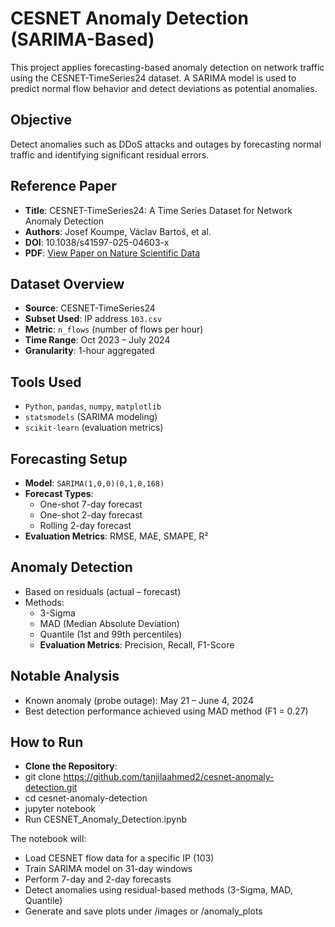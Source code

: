 # CESNET Anomaly Detection (SARIMA-Based)

This project applies forecasting-based anomaly detection on network traffic using the CESNET-TimeSeries24 dataset. A SARIMA model is used to predict normal flow behavior and detect deviations as potential anomalies.

## Objective

Detect anomalies such as DDoS attacks and outages by forecasting normal traffic and identifying significant residual errors.

## Reference Paper
- **Title**: CESNET-TimeSeries24: A Time Series Dataset for Network Anomaly Detection
- **Authors**: Josef Koumpe, Václav Bartoš, et al.
- **DOI**: 10.1038/s41597-025-04603-x
- **PDF**: [View Paper on Nature Scientific Data
](https://www.nature.com/articles/s41597-025-04603-x)
## Dataset Overview

- **Source**: CESNET-TimeSeries24
- **Subset Used**: IP address `103.csv`
- **Metric**: `n_flows` (number of flows per hour)
- **Time Range**: Oct 2023 – July 2024
- **Granularity**: 1-hour aggregated

## Tools Used

- `Python`, `pandas`, `numpy`, `matplotlib`
- `statsmodels` (SARIMA modeling)
- `scikit-learn` (evaluation metrics)

## Forecasting Setup

- **Model**: `SARIMA(1,0,0)(0,1,0,168)`
- **Forecast Types**:
  - One-shot 7-day forecast
  - One-shot 2-day forecast
  - Rolling 2-day forecast
- **Evaluation Metrics**: RMSE, MAE, SMAPE, R²


## Anomaly Detection

- Based on residuals (actual – forecast)
- Methods:
  - 3-Sigma
  - MAD (Median Absolute Deviation)
  - Quantile (1st and 99th percentiles)
  - **Evaluation Metrics**: Precision, Recall, F1-Score


## Notable Analysis

- Known anomaly (probe outage): May 21 – June 4, 2024
- Best detection performance achieved using MAD method (F1 = 0.27)

  
## How to Run
- **Clone the Repository**:
- git clone https://github.com/tanjilaahmed2/cesnet-anomaly-detection.git
- cd cesnet-anomaly-detection
- jupyter notebook
- Run CESNET_Anomaly_Detection.ipynb
  
The notebook will:

- Load CESNET flow data for a specific IP (103)
- Train SARIMA model on 31-day windows
- Perform 7-day and 2-day forecasts
- Detect anomalies using residual-based methods (3-Sigma, MAD, Quantile)
- Generate and save plots under /images or /anomaly_plots
